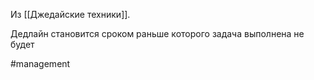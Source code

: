 Из [[Джедайские техники]].

Дедлайн становится сроком раньше которого задача выполнена не будет

#management 